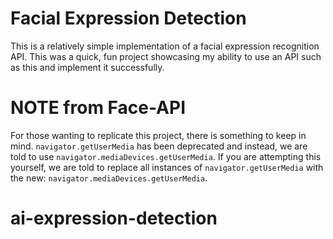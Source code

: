 # Facial Expression Detection

This is a relatively simple implementation of a facial expression recognition API. This was a quick, fun project showcasing my ability to use an API such as this and implement it successfully.

# NOTE from Face-API

For those wanting to replicate this project, there is something to keep in mind. `navigator.getUserMedia` has been deprecated and instead, we are told to use `navigator.mediaDevices.getUserMedia`. If you are attempting this yourself, we are told to replace all instances of `navigator.getUserMedia` with the new: `navigator.mediaDevices.getUserMedia`.

# ai-expression-detection

